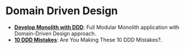 # Domain Driven Design
* **[Develop Monolith with DDD](https://github.com/kgrzybek/modular-monolith-with-ddd)**: Full Modular Monolith application with Domain-Driven Design approach.
* **[10 DDD Mistakes](https://danielwhittaker.me/2020/01/22/are-you-making-these-10-ddd-mistakes/)**: Are You Making These 10 DDD Mistakes?.
